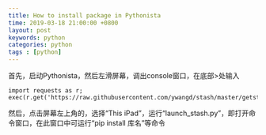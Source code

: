 ```yaml
---
title: How to install package in Pythonista
time: 2019-03-18 21:00:00 +0800
layout: post
keywords: python
categories: python
tags : [python]
---
```


首先，启动Pythonista，然后左滑屏幕，调出console窗口，在底部>处输入

```
import requests as r; exec(r.get('https://raw.githubusercontent.com/ywangd/stash/master/getstash.py').text)
```

然后，点击屏幕左上角的，选择“This iPad”，运行“launch_stash.py”，即打开命令窗口，在此窗口中可运行“pip install 库名”等命令
